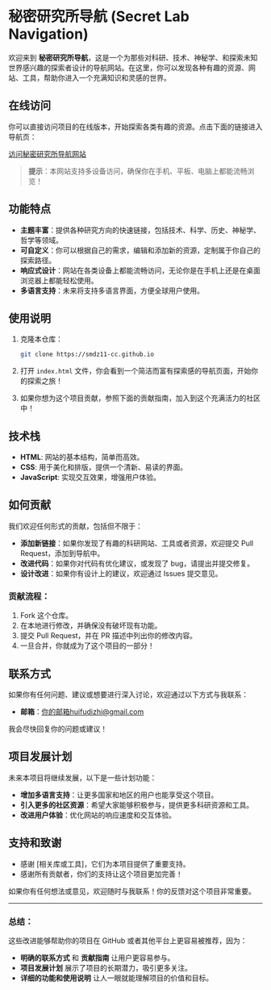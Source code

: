 
# 秘密研究所导航 (Secret Lab Navigation)

欢迎来到 **秘密研究所导航**，这是一个为那些对科研、技术、神秘学、和探索未知世界感兴趣的探索者设计的导航网站。在这里，你可以发现各种有趣的资源、网站、工具，帮助你进入一个充满知识和灵感的世界。

## 在线访问

你可以直接访问项目的在线版本，开始探索各类有趣的资源。点击下面的链接进入导航页：

[访问秘密研究所导航网站](https://smdz11-cc.github.io)  <!-- 请替换为实际网址 -->

> **提示**：本网站支持多设备访问，确保你在手机、平板、电脑上都能流畅浏览！

## 功能特点

- **主题丰富**：提供各种研究方向的快速链接，包括技术、科学、历史、神秘学、哲学等领域。
- **可自定义**：你可以根据自己的需求，编辑和添加新的资源，定制属于你自己的探索路径。
- **响应式设计**：网站在各类设备上都能流畅访问，无论你是在手机上还是在桌面浏览器上都能轻松使用。
- **多语言支持**：未来将支持多语言界面，方便全球用户使用。

## 使用说明

1. 克隆本仓库：

   ```bash
   git clone https://smdz11-cc.github.io
   
2. 打开 `index.html` 文件，你会看到一个简洁而富有探索感的导航页面，开始你的探索之旅！

3. 如果你想为这个项目贡献，参照下面的贡献指南，加入到这个充满活力的社区中！

## 技术栈

* **HTML**: 网站的基本结构，简单而高效。
* **CSS**: 用于美化和排版，提供一个清新、易读的界面。
* **JavaScript**: 实现交互效果，增强用户体验。

## 如何贡献

我们欢迎任何形式的贡献，包括但不限于：

* **添加新链接**：如果你发现了有趣的科研网站、工具或者资源，欢迎提交 Pull Request，添加到导航中。
* **改进代码**：如果你对代码有优化建议，或发现了 bug，请提出并提交修复。
* **设计改进**：如果你有设计上的建议，欢迎通过 Issues 提交意见。

### 贡献流程：

1. Fork 这个仓库。
2. 在本地进行修改，并确保没有破坏现有功能。
3. 提交 Pull Request，并在 PR 描述中列出你的修改内容。
4. 一旦合并，你就成为了这个项目的一部分！

## 联系方式

如果你有任何问题、建议或想要进行深入讨论，欢迎通过以下方式与我联系：

* **邮箱**：你的邮箱huifudizhi@gmail.com

我会尽快回复你的问题或建议！

## 项目发展计划

未来本项目将继续发展，以下是一些计划功能：

* **增加多语言支持**：让更多国家和地区的用户也能享受这个项目。
* **引入更多的社区资源**：希望大家能够积极参与，提供更多科研资源和工具。
* **改进用户体验**：优化网站的响应速度和交互体验。

## 支持和致谢

* 感谢 \[相关库或工具]，它们为本项目提供了重要支持。
* 感谢所有贡献者，你们的支持让这个项目更加完善！

如果你有任何想法或意见，欢迎随时与我联系！你的反馈对这个项目非常重要。

---


### 总结：
这些改进能够帮助你的项目在 GitHub 或者其他平台上更容易被推荐，因为：
- **明确的联系方式** 和 **贡献指南** 让用户更容易参与。
- **项目发展计划** 展示了项目的长期潜力，吸引更多关注。
- **详细的功能和使用说明** 让人一眼就能理解项目的价值和目标。

```

